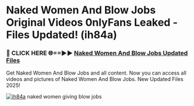 # Naked Women And Blow Jobs Original Videos 0nlyFans Leaked - Files Updated! (ih84a)

<h3>🔴 CLICK HERE 🌐==►► <a href="https://tinyurl.com/up5wt9bj" rel="nofollow">Naked Women And Blow Jobs Updated Files</a></h3>

Get Naked Women And Blow Jobs and all content. Now you can access all videos and pictures of Naked Women And Blow Jobs. New Updated Files 2025!

[![ih84a](https://i.imgur.com/ABiUzMV.gif)](https://tinyurl.com/up5wt9bj)
naked women giving blow jobs